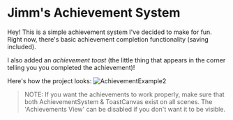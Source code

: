 # Jimm's Achievement System

Hey! This is a simple achievement system I've decided to make for fun.
Right now, there's basic achievement completion functionality (saving included).

I also added an _achievement toast_ (the little thing that appears in the corner telling you you completed the achievement)!

Here's how the project looks:
![AchievementExample2](https://github.com/user-attachments/assets/ca7a8cb3-9d03-4e5a-9678-97b63898ca18)

> NOTE: If you want the achievements to work properly, make sure that both AchievementSystem & ToastCanvas exist on all scenes. 
The 'Achievements View' can be disabled if you don't want it to be visible.
